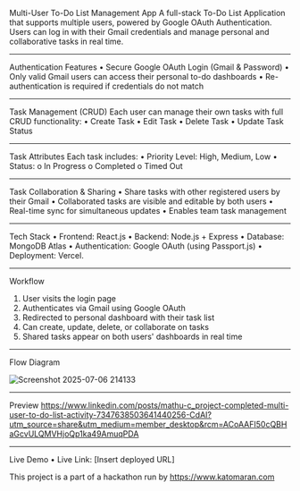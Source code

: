 Multi-User To-Do List Management App
A full-stack To-Do List Application that supports multiple users, powered by Google OAuth Authentication. Users can log in with their Gmail credentials and manage personal and collaborative tasks in real time.
________________________________________
Authentication Features
•	Secure Google OAuth Login (Gmail & Password)
•	Only valid Gmail users can access their personal to-do dashboards
•	Re-authentication is required if credentials do not match
________________________________________
Task Management (CRUD)
Each user can manage their own tasks with full CRUD functionality:
•	Create Task
•	Edit Task
•	Delete Task
•	Update Task Status
________________________________________
Task Attributes
Each task includes:
•	Priority Level: High, Medium, Low
•	Status:
o	In Progress
o	Completed
o	Timed Out
________________________________________
Task Collaboration & Sharing
•	Share tasks with other registered users by their Gmail
•	Collaborated tasks are visible and editable by both users
•	Real-time sync for simultaneous updates
•	Enables team task management
________________________________________
Tech Stack
•	Frontend: React.js
•	Backend: Node.js + Express
•	Database: MongoDB Atlas
•	Authentication: Google OAuth (using Passport.js)
•	Deployment: Vercel.
________________________________________
Workflow
1.	User visits the login page
2.	Authenticates via Gmail using Google OAuth
3.	Redirected to personal dashboard with their task list
4.	Can create, update, delete, or collaborate on tasks
5.	Shared tasks appear on both users' dashboards in real time
________________________________________
Flow Diagram

![Screenshot 2025-07-06 214133](https://github.com/user-attachments/assets/97f9da5d-7d89-44c5-b2da-d9c81898d014)
________________________________________
Preview
https://www.linkedin.com/posts/mathu-c_project-completed-multi-user-to-do-list-activity-7347638503641440256-CdAI?utm_source=share&utm_medium=member_desktop&rcm=ACoAAFI50cQBHaGcvULQMVHjoQp1ka49AmuqPDA
________________________________________
Live Demo
•	Live Link: [Insert deployed URL]

This project is a part of a hackathon run by
https://www.katomaran.com
